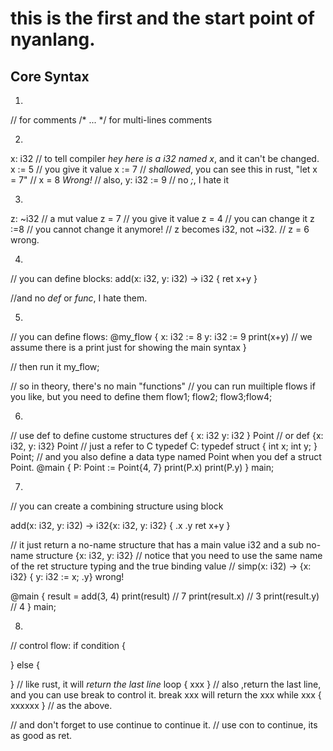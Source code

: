 # this is the first and the start point of nyanlang.

## Core Syntax
1.
// for comments
/* ... */ for multi-lines comments

2.
x: i32 // to tell compiler *hey here is a i32 named x*, and it can't be changed.
x := 5 // you give it value
x := 7 // *shallowed*, you can see this in rust, "let x = 7"
// x = 8 *Wrong!*
// also,
y: i32 := 9
// no *;*, I hate it

3.
z: ~i32 // a mut value
z = 7 // you give it value
z = 4 // you can change it
z :=8 // you cannot change it anymore!
// z becomes i32, not ~i32.
// z = 6 wrong.

4.
// you can define blocks:
add(x: i32, y: i32) -> i32
{
    ret x+y
}

//and no *def* or *func*, I hate them.

5. 
// you can define flows:
@my_flow
{
    x: i32 := 8
    y: i32 := 9
    print(x+y) // we assume there is a print just for showing the main syntax
}

// then run it 
my_flow;

// so in theory, there's no main "functions"
// you can run muiltiple flows if you like, but you need to define them
flow1;
flow2;
flow3;flow4;


6.
// use def to define custome structures
def 
{
    x: i32
    y: i32
} Point
// or 
def {x: i32, y: i32} Point
// just a refer to C typedef
C:
typedef struct {
    int x;
    int y;
} Point;
// and you also define a data type named Point when you def a struct Point.
@main
{
    P: Point := Point{4, 7}
    print(P.x)
    print(P.y)
}
main;

7.
// you can create a combining structure using block

add(x: i32, y: i32) -> i32{x: i32, y: i32}
{
    .x
    .y
    ret x+y
}

// it just return a no-name structure that has a main value i32 and a sub no-name structure {x: i32, y: i32}
// notice that you need to use the same name of the ret structure typing and the true binding value
// simp(x: i32) -> {x: i32} { y: i32 := x; .y} wrong!

@main
{
    result = add(3, 4)
    print(result) // 7
    print(result.x) // 3
    print(result.y) // 4
}
main;

8.
// control flow:
if condition {

} else {

}
// like rust, it will *return the last line*
loop
{
    xxx
}
// also ,return the last line, and you can use break to control it. break xxx will return the xxx
while xxx {
    xxxxxx
}
// as the above. 
 
// and don't forget to use continue to continue it.
// use con to continue, its as good as ret.


